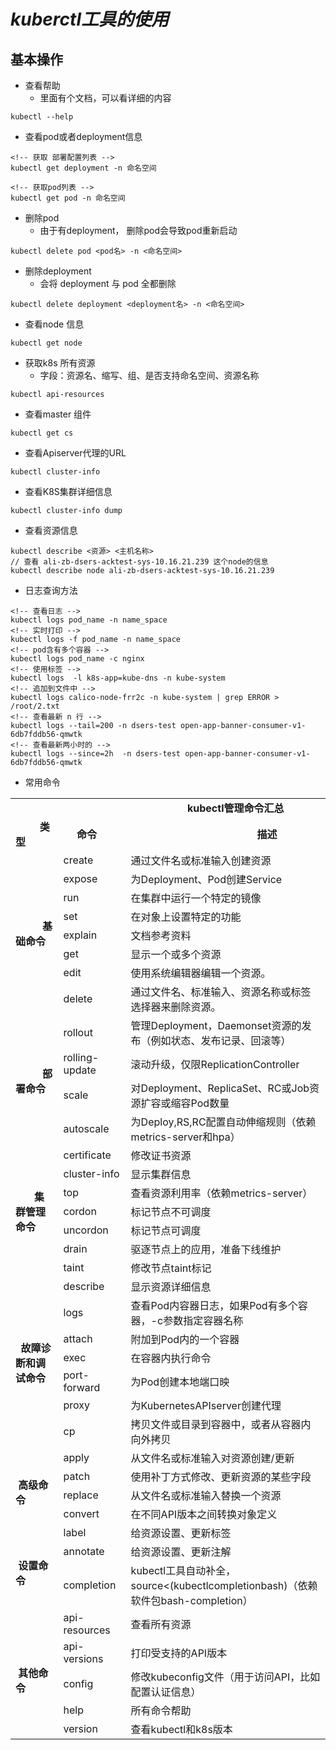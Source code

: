 # *kuberctl工具的使用*
## 基本操作
- 查看帮助
  - 里面有个文档，可以看详细的内容
```
kubectl --help
```
- 查看pod或者deployment信息
```
<!-- 获取 部署配置列表 -->
kubectl get deployment -n 命名空间

<!-- 获取pod列表 -->
kubectl get pod -n 命名空间
```
- 删除pod
  - 由于有deployment， 删除pod会导致pod重新启动
```
kubectl delete pod <pod名> -n <命名空间>
```

- 删除deployment
  - 会将 deployment 与 pod 全都删除
```
kubectl delete deployment <deployment名> -n <命名空间>
```

- 查看node 信息
```
kubectl get node
```

- 获取k8s 所有资源
  - 字段：资源名、缩写、组、是否支持命名空间、资源名称
```
kubectl api-resources
```

- 查看master 组件
```
kubectl get cs
```
-  查看Apiserver代理的URL
```
kubectl cluster-info
```
- 查看K8S集群详细信息
```
kubectl cluster-info dump
```
- 查看资源信息
```
kubectl describe <资源> <主机名称>
// 查看 ali-zb-dsers-acktest-sys-10.16.21.239 这个node的信息
kubectl describe node ali-zb-dsers-acktest-sys-10.16.21.239
```

- 日志查询方法
```
<!-- 查看日志 -->
kubectl logs pod_name -n name_space
<!-- 实时打印 -->
kubectl logs -f pod_name -n name_space
<!-- pod含有多个容器 -->
kubectl logs pod_name -c nginx
<!-- 使用标签 -->
kubectl logs  -l k8s-app=kube-dns -n kube-system
<!-- 追加到文件中 -->
kubectl logs calico-node-frr2c -n kube-system | grep ERROR > /root/2.txt
<!-- 查看最新 n 行 -->
kubectl logs --tail=200 -n dsers-test open-app-banner-consumer-v1-6db7fddb56-qmwtk
<!-- 查看最新两小时的 -->
kubectl logs --since=2h  -n dsers-test open-app-banner-consumer-v1-6db7fddb56-qmwtk
```

- 常用命令
<div class="table-box">
    <table align="center">
        <tbody>
            <tr>
                <td colspan="3">&nbsp; &nbsp; &nbsp; &nbsp; &nbsp; &nbsp; &nbsp; &nbsp; &nbsp; &nbsp; &nbsp; &nbsp;
                    &nbsp; &nbsp; &nbsp; &nbsp; &nbsp; &nbsp; &nbsp; &nbsp; &nbsp; &nbsp; &nbsp; &nbsp; &nbsp; &nbsp;
                    &nbsp; &nbsp; &nbsp; &nbsp; &nbsp; &nbsp; <strong>kubectl管理命令汇总</strong></td>
            </tr>
            <tr>
                <td style="width:153px;"><strong>&nbsp; &nbsp; &nbsp; &nbsp; &nbsp;类型</strong></td>
                <td style="width:111px;"><strong>&nbsp; &nbsp; &nbsp;命令</strong></td>
                <td style="width:424px;"><strong>&nbsp; &nbsp; &nbsp; &nbsp; &nbsp; &nbsp; &nbsp; &nbsp; &nbsp; &nbsp;
                        &nbsp; &nbsp; &nbsp; &nbsp; &nbsp; &nbsp; &nbsp; &nbsp; &nbsp; &nbsp; &nbsp; &nbsp; &nbsp;
                        &nbsp;描述</strong></td>
            </tr>
            <tr>
                <td rowspan="8" style="width:153px;"><strong>&nbsp; &nbsp; &nbsp; &nbsp; &nbsp; 基础命令</strong></td>
                <td style="width:111px;">create</td>
                <td style="width:424px;">通过文件名或标准输入创建资源</td>
            </tr>
            <tr>
                <td style="width:111px;">expose</td>
                <td style="width:424px;">为Deployment、Pod创建Service</td>
            </tr>
            <tr>
                <td style="width:111px;">run</td>
                <td style="width:424px;">在集群中运行一个特定的镜像</td>
            </tr>
            <tr>
                <td style="width:111px;">set</td>
                <td style="width:424px;">在对象上设置特定的功能</td>
            </tr>
            <tr>
                <td style="width:111px;">explain</td>
                <td style="width:424px;">文档参考资料</td>
            </tr>
            <tr>
                <td style="width:111px;">get</td>
                <td style="width:424px;">显示一个或多个资源</td>
            </tr>
            <tr>
                <td style="width:111px;">edit</td>
                <td style="width:424px;">使用系统编辑器编辑一个资源。</td>
            </tr>
            <tr>
                <td style="width:111px;">delete</td>
                <td style="width:424px;">通过文件名、标准输入、资源名称或标签选择器来删除资源。</td>
            </tr>
            <tr>
                <td rowspan="4" style="width:153px;"><strong>&nbsp; &nbsp; &nbsp; &nbsp; &nbsp; 部署命令</strong></td>
                <td style="width:111px;">rollout</td>
                <td style="width:424px;">管理Deployment，Daemonset资源的发布（例如状态、发布记录、回滚等）</td>
            </tr>
            <tr>
                <td style="width:111px;">rolling-update</td>
                <td style="width:424px;">滚动升级，仅限ReplicationController</td>
            </tr>
            <tr>
                <td style="width:111px;">scale</td>
                <td style="width:424px;">对Deployment、ReplicaSet、RC或Job资源扩容或缩容Pod数量</td>
            </tr>
            <tr>
                <td style="width:111px;">autoscale</td>
                <td style="width:424px;">为Deploy,RS,RC配置自动伸缩规则（依赖metrics-server和hpa）</td>
            </tr>
            <tr>
                <td rowspan="7" style="width:153px;"><strong>&nbsp; &nbsp; &nbsp; &nbsp;集群管理命令</strong></td>
                <td style="width:111px;">certificate</td>
                <td style="width:424px;">修改证书资源</td>
            </tr>
            <tr>
                <td style="width:111px;">cluster-info</td>
                <td style="width:424px;">显示集群信息</td>
            </tr>
            <tr>
                <td style="width:111px;">top</td>
                <td style="width:424px;">查看资源利用率（依赖metrics-server）</td>
            </tr>
            <tr>
                <td style="width:111px;">cordon</td>
                <td style="width:424px;">标记节点不可调度</td>
            </tr>
            <tr>
                <td style="width:111px;">uncordon</td>
                <td style="width:424px;">标记节点可调度</td>
            </tr>
            <tr>
                <td style="width:111px;">drain</td>
                <td style="width:424px;">驱逐节点上的应用，准备下线维护</td>
            </tr>
            <tr>
                <td style="width:111px;">taint</td>
                <td style="width:424px;">修改节点taint标记</td>
            </tr>
            <tr>
                <td rowspan="7" style="width:153px;"><strong>&nbsp; 故障诊断和调试命令</strong></td>
                <td style="width:111px;">describe</td>
                <td style="width:424px;">显示资源详细信息</td>
            </tr>
            <tr>
                <td style="width:111px;">logs</td>
                <td style="width:424px;">查看Pod内容器日志，如果Pod有多个容器，-c参数指定容器名称</td>
            </tr>
            <tr>
                <td style="width:111px;">attach</td>
                <td style="width:424px;">附加到Pod内的一个容器</td>
            </tr>
            <tr>
                <td style="width:111px;">exec</td>
                <td style="width:424px;">在容器内执行命令</td>
            </tr>
            <tr>
                <td style="width:111px;">port-forward</td>
                <td style="width:424px;">为Pod创建本地端口映</td>
            </tr>
            <tr>
                <td style="width:111px;">proxy</td>
                <td style="width:424px;">为KubernetesAPIserver创建代理</td>
            </tr>
            <tr>
                <td style="width:111px;">cp</td>
                <td style="width:424px;">拷贝文件或目录到容器中，或者从容器内向外拷贝</td>
            </tr>
            <tr>
                <td rowspan="4" style="width:153px;"><strong>&nbsp; &nbsp; &nbsp; &nbsp; &nbsp; &nbsp;高级命令</strong></td>
                <td style="width:111px;">apply</td>
                <td style="width:424px;">从文件名或标准输入对资源创建/更新</td>
            </tr>
            <tr>
                <td style="width:111px;">patch</td>
                <td style="width:424px;">使用补丁方式修改、更新资源的某些字段</td>
            </tr>
            <tr>
                <td style="width:111px;">replace</td>
                <td style="width:424px;">从文件名或标准输入替换一个资源</td>
            </tr>
            <tr>
                <td style="width:111px;">convert</td>
                <td style="width:424px;">在不同API版本之间转换对象定义</td>
            </tr>
            <tr>
                <td rowspan="3" style="width:153px;"><strong>&nbsp; &nbsp; &nbsp; &nbsp; &nbsp; &nbsp;设置命令</strong></td>
                <td style="width:111px;">label</td>
                <td style="width:424px;">给资源设置、更新标签</td>
            </tr>
            <tr>
                <td style="width:111px;">annotate</td>
                <td style="width:424px;">给资源设置、更新注解</td>
            </tr>
            <tr>
                <td style="width:111px;">completion</td>
                <td style="width:424px;">kubectl工具自动补全，source&lt;(kubectlcompletionbash)（依赖软件包bash-completion）</td>
            </tr>
            <tr>
                <td rowspan="5" style="width:153px;"><strong>&nbsp; &nbsp; &nbsp; &nbsp; &nbsp; &nbsp;其他命令</strong></td>
                <td style="width:111px;">api-resources</td>
                <td style="width:424px;">查看所有资源</td>
            </tr>
            <tr>
                <td style="width:111px;">api-versions</td>
                <td style="width:424px;">打印受支持的API版本</td>
            </tr>
            <tr>
                <td style="width:111px;">config</td>
                <td style="width:424px;">修改kubeconfig文件（用于访问API，比如配置认证信息）</td>
            </tr>
            <tr>
                <td style="width:111px;">help</td>
                <td style="width:424px;">所有命令帮助</td>
            </tr>
            <tr>
                <td style="width:111px;">version</td>
                <td style="width:424px;">查看kubectl和k8s版本</td>
            </tr>
        </tbody>
    </table>
</div>